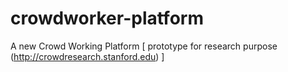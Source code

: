 # crowdworker-platform
A new Crowd Working Platform [ prototype for research purpose (http://crowdresearch.stanford.edu) ]
